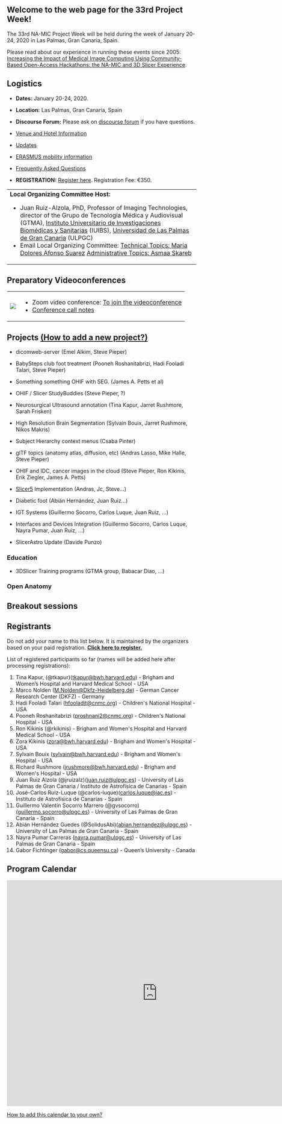 

## Welcome to the web page for the 33rd Project Week!

The 33rd NA-MIC Project Week will be held during the week of January 20-24, 2020 in Las Palmas, Gran Canaria, Spain.

Please read about our experience in running these events since 2005: [Increasing the Impact of Medical Image Computing Using
Community-Based Open-Access Hackathons: the NA-MIC and 3D Slicer Experience](http://www.spl.harvard.edu/publications/item/view/3004).

## Logistics
- **Dates:** January 20-24, 2020.
- **Location:** Las Palmas, Gran Canaria, Spain
- **Discourse Forum:** Please ask on [discourse forum](https://discourse.slicer.org/c/community/project-week) if you have questions.
- [Venue and Hotel Information](Logistics.md#Venue)
- [Updates](Logistics.md#Updates)
- [ERASMUS mobility information](Logistics.md#Erasmus)
- [Frequently Asked Questions](Logistics.md#Faq)

- **REGISTRATION:** [Register here](https://www.fulp.es/na-mic-event-2020). Registration Fee: €350.

<table>
<tr>
<td> <b>Local Organizing Committee Host:</b> <ul><li>Juan Ruiz-Alzola, PhD, Professor of Imaging Technologies, director of the Grupo de Tecnología Médica y Audiovisual (GTMA), <a href="http://www.iuibs.ulpgc.es/">Instituto Universitario de Investigaciones Biomédicas y Sanitarias</a> (IUIBS), <a href="http://www.ulpgc.es">Universidad de Las Palmas de Gran Canaria</a> (ULPGC) </li> <li> Email Local Organizing Committee: <a href="mailto:marilola.afonso@ulpgc.es?cc=juan.ruiz@ulpgc.es&subject=ProjectWeek30">Technical Topics: Maria Dolores Afonso Suarez</a> <a href="mailto:asmaa.skareb@ulpgc.es?cc=juan.ruiz@ulpgc.es&subject=ProjectWeek30">Administrative Topics: Asmaa Skareb</a> </li></ul></td>
</tr>
</table>

## Preparatory Videoconferences

<table><tr>
    <td>
        <img src="zoom-photo.png">
    </td>
    <td>
        <ul>
            <li>
                Zoom video conference: <a href="https://zoom.us/j/692997791">To join the videoconference</a>
            </li>
            <li>
<a href="https://github.com/NA-MIC/ProjectWeek/blob/master/PW33_2020_GranCanaria/PreparatoryMeetingsNotes.md">Conference call notes</a>
            </li>
        </ul>
    </td>
</tr></table>

## Projects [(How to add a new project?)](Projects/README.md)
<a name="ProjectsList"/>

* dicomweb-server (Emel Alkim, Steve Pieper)

* BabySteps club foot treatment (Pooneh Roshanitabrizi, Hadi Fooladi Talari, Steve Pieper)

* Something something OHIF with SEG. (James A. Petts et al)

* OHIF / Slicer StudyBuddies (Steve Pieper, ?)

* Neurosurgical Ultrasound annotation (Tina Kapur, Jarret Rushmore, Sarah Frisken)

* High Resolution Brain Segmentation (Sylvain Bouix, Jarret Rushmore, Nikos Makris)

* Subject Hierarchy context menus (Csaba Pinter)

* glTF topics (anatomy atlas, diffusion, etc) (Andras Lasso, Mike Halle, Steve Pieper)

* OHIF and IDC, cancer images in the cloud (Steve Pieper, Ron Kikinis, Erik Ziegler, James A. Petts)

* [Slicer5](https://www.slicer.org/wiki/Documentation/Labs/Slicer5-roadmap) Implementation (Andras, Jc, Steve...)

* Diabetic foot (Abián Hernández, Juan Ruiz...)

* IGT Systems (Guillermo Socorro, Carlos Luque, Juan Ruiz, ...)

* Interfaces and Devices Integration (Guillermo Socorro, Carlos Luque, Nayra Pumar, Juan Ruiz, ...)

* SlicerAstro Update (Davide Punzo)

### Education

* 3DSlicer Training programs (GTMA group, Babacar Diao, ...)

### Open Anatomy

## Breakout sessions



## Registrants

Do not add your name to this list below. It is maintained by the organizers based on your paid registration. **[Click here to register.](https://www.fulp.es/na-mic-event-2020)**

List of registered participants so far (names will be added here after processing registrations):
<!-- [List](REGISTRANTS.md) -->
<!-- ORGANIZERS: please edit REGISTRANTS.md -->

1. Tina Kapur, (@tkapur)(tkapur@bwh.harvard.edu) - Brigham and Women’s Hospital and Harvard Medical School - USA
1. Marco Nolden (M.Nolden@Dkfz-Heidelberg.de) - German Cancer Research Center (DKFZ) - Germany
1. Hadi Fooladi Talari (hfooladit@cnmc.org) - Children's National Hospital - USA
1. Pooneh Roshanitabrizi (proshnani2@cnmc.org) - Children's National Hospital - USA
1. Ron Kikinis (@rkikinis) - Brigham and Women's Hospital and Harvard Medical School - USA
1. Zora Kikinis (zora@bwh.harvard.edu) - Brigham and Women's Hospital - USA
1. Sylvain Bouix (sylvain@bwh.harvard.edu) - Brigham and Women's Hospital - USA
1. Richard Rushmore (jrushmore@bwh.harvard.edu) - Brigham and Women's Hospital - USA
1. Juan Ruiz Alzola (@jruizalz)(juan.ruiz@ulpgc.es) - University of Las Palmas de Gran Canaria / Instituto de Astrofísica de Canarias - Spain
1. José-Carlos Ruiz-Luque (@carlos-luque)(carlos.luque@iac.es) - Instituto de Astrofísica de Canarias - Spain
1. Guillermo Valentín Socorro Marrero (@gvsocorro)(guillermo.socorro@ulpgc.es) - University of Las Palmas de Gran Canaria - Spain
1. Abián Hernández Guedes (@SolidusAbi)(abian.hernandez@ulpgc.es) - University of Las Palmas de Gran Canaria - Spain
1. Nayra Pumar Carreras (nayra.pumar@ulpgc.es) - University of Las Palmas de Gran Canaria - Spain
1. Gabor Fichtinger (gabor@cs.queensu.ca) - Queen’s University - Canada



## Program Calendar
<iframe src="https://calendar.google.com/calendar/embed?src=kitware.com_sb07i171olac9aavh46ir495c4%40group.calendar.google.com&ctz=Atlantic%2FCanary&mode=WEEK" style="border: 0" width="800" height="600" frameborder="0" scrolling="no"></iframe>

[How to add this calendar to your own?](../common/Calendar.md)
